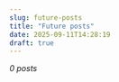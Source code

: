 ```yaml
---
slug: future-posts
title: "Future posts"
date: 2025-09-11T14:28:19
draft: true
---
```


*0 posts*


